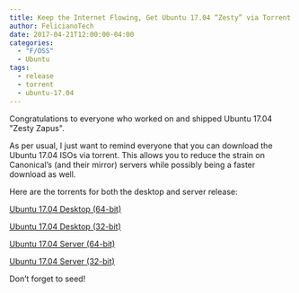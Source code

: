 ```yaml
---
title: Keep the Internet Flowing, Get Ubuntu 17.04 “Zesty” via Torrent
author: FelicianoTech
date: 2017-04-21T12:00:00-04:00
categories:
  - "F/OSS"
  - Ubuntu
tags:
  - release
  - torrent
  - ubuntu-17.04
---
```

Congratulations to everyone who worked on and shipped Ubuntu 17.04 "Zesty Zapus".

As per usual, I just want to remind everyone that you can download the Ubuntu 17.04 ISOs via torrent. This allows you to reduce the strain on Canonical’s (and their mirror) servers while possibly being a faster download as well.

Here are the torrents for both the desktop and server release:

[Ubuntu 17.04 Desktop (64-bit)][1]
  
[Ubuntu 17.04 Desktop (32-bit)][2]
  
[Ubuntu 17.04 Server (64-bit)][3]
  
[Ubuntu 17.04 Server (32-bit)][4]

Don’t forget to seed!

[1]: http://releases.ubuntu.com/17.04/ubuntu-17.04-desktop-amd64.iso.torrent
[2]: http://releases.ubuntu.com/17.04/ubuntu-17.04-desktop-i386.iso.torrent
[3]: http://releases.ubuntu.com/17.04/ubuntu-17.04-server-amd64.iso.torrent
[4]: http://releases.ubuntu.com/17.04/ubuntu-17.04-server-i386.iso.torrent
